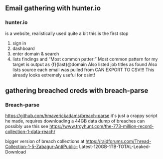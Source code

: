 ## Email gathering with hunter.io
### hunter.io
is a website, realistically used quite a bit
this is the first stop
1. sign in
2. dashboard
3. enter domain & search
4. lists findings and “Most common patter:”
Most common pattern for my target is output as {f}{last}@domain
Also listed job titles as found
Also lists source each email was pulled from
CAN EXPORT TO CSV!!!
This already looks extremely useful for osint!

## gathering breached creds with breach-parse
### Breach-parse
https://github.com/hmaverickadams/breach-parse
it's just a crappy script he made, requires downloading a 44GB data dump of breaches
can possibly use this
see https://www.troyhunt.com/the-773-million-record-collection-1-data-reach/

bigger version of breach collections at https://raidforums.com/Thread-Collection-1-5-Zabagur-AntiPublic-
Latest-120GB-1TB-TOTAL-Leaked-Download